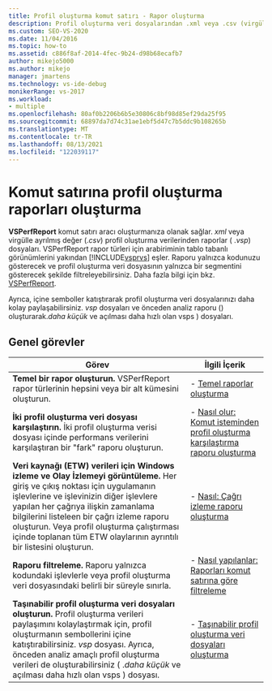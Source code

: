 ```yaml
---
title: Profil oluşturma komut satırı - Rapor oluşturma
description: Profil oluşturma veri dosyalarından .xml veya .csv (virgülle ayrılmış değer) oluşturmak için VSPerfReport komut satırı aracını kullanmayı öğrenin.
ms.custom: SEO-VS-2020
ms.date: 11/04/2016
ms.topic: how-to
ms.assetid: c886f8af-2014-4fec-9b24-d98b68ecafb7
author: mikejo5000
ms.author: mikejo
manager: jmartens
ms.technology: vs-ide-debug
monikerRange: vs-2017
ms.workload:
- multiple
ms.openlocfilehash: 80af0b2206b6b5e30806c8bf98d85ef29da25f95
ms.sourcegitcommit: 68897da7d74c31ae1ebf5d47c7b5ddc9b108265b
ms.translationtype: MT
ms.contentlocale: tr-TR
ms.lasthandoff: 08/13/2021
ms.locfileid: "122039117"
---
```

# <a name="create-profiler-reports-from-the-command-line"></a>Komut satırına profil oluşturma raporları oluşturma
**VSPerfReport** komut satırı aracı oluşturmanıza olanak sağlar. *xml* veya virgülle ayrılmış değer (.*csv*) profil oluşturma verilerinden raporlar ( .*vsp*) dosyaları. VSPerfReport rapor türleri için arabiriminin tablo tabanlı görünümlerini yakından [!INCLUDE[vsprvs](../code-quality/includes/vsprvs_md.md)] eşler. Raporu yalnızca kodunuzu gösterecek ve profil oluşturma veri dosyasının yalnızca bir segmentini gösterecek şekilde filtreleyebilirsiniz. Daha fazla bilgi için bkz. [VSPerfReport](../profiling/vsperfreport.md).

 Ayrıca, içine semboller katıştırarak profil oluşturma veri dosyalarınızı daha kolay paylaşabilirsiniz. *vsp* dosyaları ve önceden analiz raporu () oluşturarak.*daha küçük* ve açılması daha hızlı olan vsps ) dosyaları.

## <a name="common-tasks"></a>Genel görevler

|Görev|İlgili İçerik|
|----------|---------------------|
|**Temel bir rapor oluşturun.** VSPerfReport rapor türlerinin hepsini veya bir alt kümesini oluşturun.|-   [Temel raporlar oluşturma](../profiling/creating-basic-profiling-reports-from-the-command-line.md)|
|**İki profil oluşturma veri dosyası karşılaştırın.** İki profil oluşturma verisi dosyası içinde performans verilerini karşılaştıran bir "fark" raporu oluşturun.|-   [Nasıl olur: Komut isteminden profil oluşturma karşılaştırma raporu oluşturma](../profiling/how-to-create-a-profiler-comparison-report-from-a-command-prompt.md)|
|**Veri kaynağı (ETW) verileri için Windows izleme ve Olay İzlemeyi görüntüleme.** Her giriş ve çıkış noktası için uygulamanın işlevlerine ve işlevinizin diğer işlevlere yapılan her çağrıya ilişkin zamanlama bilgilerini listeleen bir çağrı izleme raporu oluşturun. Veya profil oluşturma çalıştırması içinde toplanan tüm ETW olaylarının ayrıntılı bir listesini oluşturun.|-   [Nasıl: Çağrı izleme raporu oluşturma](../profiling/how-to-create-a-profiling-tools-call-trace-report.md)|
|**Raporu filtreleme.** Raporu yalnızca kodundaki işlevlerle veya profil oluşturma veri dosyasındaki belirli bir süreyle sınırla.|-   [Nasıl yapılanlar: Raporları komut satırına göre filtreleme](../profiling/how-to-filter-reports-from-the-command-line.md)|
|**Taşınabilir profil oluşturma veri dosyaları oluşturun.** Profil oluşturma verileri paylaşımını kolaylaştırmak için, profil oluşturmanın sembollerini içine katıştırabilirsiniz. *vsp* dosyası. Ayrıca, önceden analiz amaçlı profil oluşturma verileri de oluşturabilirsiniz ( .*daha küçük* ve açılması daha hızlı olan vsps ) dosyası.|-   [Taşınabilir profil oluşturma veri dosyaları oluşturma](../profiling/creating-portable-profiling-data-files-from-the-command-line.md)|
